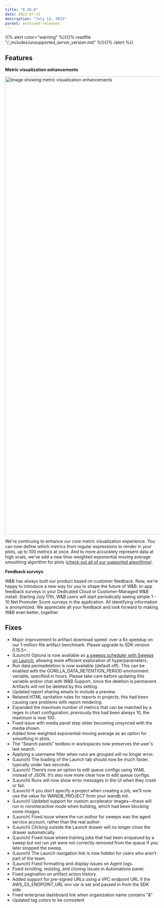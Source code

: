 ```yaml
---
title: "0.38.0"
date: 2023-07-13
description: "July 13, 2023"
parent: archived-releases
---
```


{{% alert color="warning" %}}{{% readfile "/_includes/unsupported_server_version.md" %}}{{% /alert %}}

## Features

**Metric visualization enhancements** 

<img width="1494" alt="Image showing metric visualization enhancements" src="https://github.com/wandb/server/assets/47005026/1bb0b16c-eaae-4348-be0d-cc788b67853e">


We're continuing to enhance our core metric visualization experience.   You can now define which metrics from regular expressions to render in your plots, up to 100 metrics at once.   And to more accurately represent data at high scale, we've add a new time-weighted exponential moving average smoothing algorithm for plots ([check out all of our supported algorithms](https://docs.wandb.ai/guides/app/features/panels/line-plot/smoothing#docusaurus_skipToContent_fallback)).

**Feedback surveys**

W&B has always built our product based on customer feedback.  Now, we're happy to introduce a new way for you to shape the future of W&B: in-app feedback surveys in your Dedicated Cloud or Customer-Managed W&B install.   Starting July 17th, W&B users will start periodically seeing simple 1 - 10 Net Promoter Score surveys in the application.   All identifying information is anonymized.   We appreciate all your feedback and look forward to making W&B even better, together.

## Fixes

* Major improvement to artifact download speed: over a 6x speedup on our 1-million-file artifact benchmark.  Please upgrade to SDK version 0.15.5+.  
* (Launch) Optuna is now available as [a sweeps scheduler with Sweeps on Launch](https://docs.wandb.ai/guides/launch/sweeps-on-launch#create-a-custom-sweep-scheduler), allowing more efficient exploration of hyperparameters.
* Run data permadeletion is now available (default off).  This can be enabled with the GORILLA_DATA_RETENTION_PERIOD environment variable, specified in hours.  Please take care before updating this variable and/or chat with W&B Support, since the deletion is permanent.  Artifacts will not be deleted by this setting.  
* Updated report sharing emails to include a preview.
* Relaxed HTML sanitation rules for reports in projects; this had been causing rare problems with report rendering.
* Expanded the maximum number of metrics that can be matched by a regex in chart configuration; previously this had been always 10, the maximum is now 100.
* Fixed issue with media panel step slider becoming unsynced with the media shown.
* Added time-weighted exponential moving average as an option for smoothing in plots.
* The "Search panels" textbox in workspaces now preserves the user's last search.
* Applying a username filter when runs are grouped will no longer error.
* (Launch) The loading of the Launch tab should now be much faster, typically under two seconds.
* (Launch) There’s now an option to edit queue configs using YAML instead of JSON.  It’s also now more clear how to edit queue configs.
* (Launch) Runs will now show error messages in the UI when they crash or fail.
* (Launch) If you don’t specify a project when creating a job, we’ll now use the value for WANDB_PROJECT from your wandb.init.
* (Launch) Updated support for custom accelerator images—these will run in noninteractive mode when building, which had been blocking some images.
* (Launch) Fixed issue where the run author for sweeps was the agent service account, rather than the real author
* (Launch) Clicking outside the Launch drawer will no longer close the drawer automatically.
* (Launch) Fixed issue where training jobs that had been enqueued by a sweep but not run yet were not correctly removed from the queue if you later stopped the sweep.
* (Launch) The Launch navigation link is now hidden for users who aren't part of the team.
* (Launch) Fixed formatting and display issues on Agent logs.
* Fixed scrolling, resizing, and cloning issues in Automations panel.
* Fixed pagination on artifact action history.
* Added support for pre-signed URLs using a VPC endpoint URL if the AWS_S3_ENDPOINT_URL env var is set and passed in from the SDK side.
* Fixed enterprise dashboard link when organization name contains "&"
* Updated tag colors to be consistent

